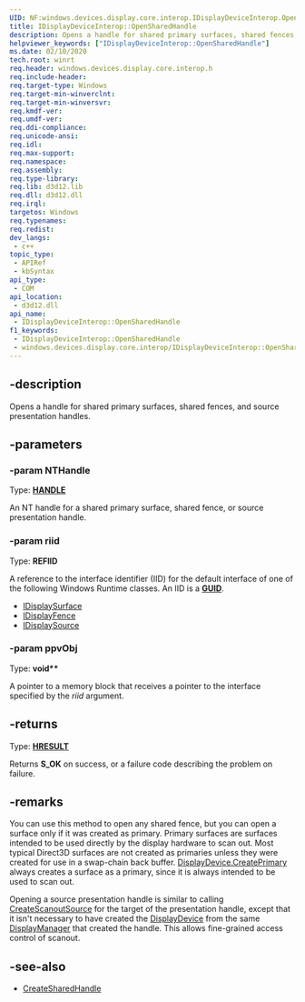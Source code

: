 ```yaml
---
UID: NF:windows.devices.display.core.interop.IDisplayDeviceInterop.OpenSharedHandle
title: IDisplayDeviceInterop::OpenSharedHandle
description: Opens a handle for shared primary surfaces, shared fences, and source presentation handles.
helpviewer_keywords: ["IDisplayDeviceInterop::OpenSharedHandle"]
ms.date: 02/10/2020
tech.root: winrt
req.header: windows.devices.display.core.interop.h
req.include-header: 
req.target-type: Windows
req.target-min-winverclnt: 
req.target-min-winversvr: 
req.kmdf-ver: 
req.umdf-ver: 
req.ddi-compliance: 
req.unicode-ansi: 
req.idl: 
req.max-support: 
req.namespace: 
req.assembly: 
req.type-library: 
req.lib: d3d12.lib
req.dll: d3d12.dll
req.irql: 
targetos: Windows
req.typenames: 
req.redist: 
dev_langs:
 - c++
topic_type:
 - APIRef
 - kbSyntax
api_type:
 - COM
api_location:
 - d3d12.dll
api_name:
 - IDisplayDeviceInterop::OpenSharedHandle
f1_keywords:
 - IDisplayDeviceInterop::OpenSharedHandle
 - windows.devices.display.core.interop/IDisplayDeviceInterop::OpenSharedHandle
---
```


## -description

Opens a handle for shared primary surfaces, shared fences, and source presentation handles.

## -parameters

### -param NTHandle

Type: **[HANDLE](/windows/win32/winprog/windows-data-types)**

An NT handle for a shared primary surface, shared fence, or source presentation handle.

### -param riid

Type: **REFIID**

A reference to the interface identifier (IID) for the default interface of one of the following Windows Runtime classes. An IID is a **[GUID](/windows/win32/api/guiddef/ns-guiddef-guid)**.

* [IDisplaySurface](/uwp/api/windows.devices.display.core.displaysurface)
* [IDisplayFence](/uwp/api/windows.devices.display.core.displayfence)
* [IDisplaySource](/uwp/api/windows.devices.display.core.displaysource)

### -param ppvObj

Type: **void\*\***

A pointer to a memory block that receives a pointer to the interface specified by the *riid* argument.

## -returns

Type: **[HRESULT](/windows/win32/com/structure-of-com-error-codes)**

Returns **S_OK** on success, or a failure code describing the problem on failure.

## -remarks

You can use this method to open any shared fence, but you can open a surface only if it was created as primary. Primary surfaces are surfaces intended to be used directly by the display hardware to scan out. Most typical Direct3D surfaces are not created as primaries unless they were created for use in a swap-chain back buffer. [DisplayDevice.CreatePrimary](/uwp/api/windows.devices.display.core.displaydevice.createprimary) always creates a surface as a primary, since it is always intended to be used to scan out.

Opening a source presentation handle is similar to calling [CreateScanoutSource](/uwp/api/windows.devices.display.core.displaydevice.createscanoutsource) for the target of the presentation handle, except that it isn't necessary to have created the [DisplayDevice](/uwp/api/windows.devices.display.core.displaydevice) from the same [DisplayManager](/uwp/api/windows.devices.display.core.displaymanager) that created the handle. This allows fine-grained access control of scanout.

## -see-also

* [CreateSharedHandle](nf-windows-devices-display-core-interop-idisplaydeviceinterop-createsharedhandle.md)

